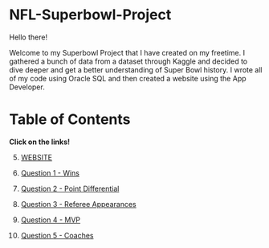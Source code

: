 # NFL-Superbowl-Project
Hello there! 

Welcome to my Superbowl Project that I have created on my freetime. I gathered a bunch of data from a dataset through Kaggle and decided to dive deeper and get a better understanding of Super Bowl history. I wrote all of my code using Oracle SQL and then created a website using the App Developer. 

# Table of Contents
__**Click on the links!**__

5. [WEBSITE](Website.md)

2. [Question 1 - Wins](Question1Wins.md)

3. [Question 2 - Point Differential](Question2Points.md)

4. [Question 3 - Referee Appearances](Question3Refs.md)

5. [Question 4 - MVP](Question4MVP.md)

6. [Question 5 - Coaches](Question5Coaches.md)
